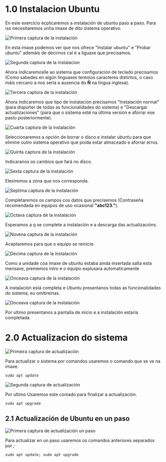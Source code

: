 # 1.0 Instalacion Ubuntu

En este exercicio ecplicaremos a instalación de ubuntu paso a paso. Para iso necesitaremos unha imaxe de dito sistema operativo.

![Primera captura de la instalación](./capturas%20ubuntu/Captura1.PNG)

En esta imaxe podemos ver que nos ofrece "Instalar ubuntu" e "Probar ubuntu" ademáis de decirnos cal é a liguaxe que precisamos.

![Segunda captura de la instalacion](./capturas%20ubuntu/Captura2.PNG)

Ahora indicaremoslle ao sistema que configuración de teclado precisamos (Como sabedes en algún linguaxes teremos caracteres distintos, o caso máis cercano a nos sería a ausencia do **Ñ** na lingua inglesa).

![Tercera captura de la instalación](./capturas%20ubuntu/Captura3.PNG)

Ahora indicaremos que tipo de instalación precisamos "Instalación normal" (para dispoñer de todas as funcionalidades do sistema) e "Descargar actualizaciones" (para que o sistema esté na última versión e aforrar ese pasto posteriormente).

![Cuarta captura de la instalación](./capturas%20ubuntu/Captura4.PNG)

Seleccionaremos a opción de borrar o disco e instalar ubuntu para que elimine outro sistema operativo que poida estar almaceado e aforrar erros.

![Quinta captura de la instalación](./capturas%20ubuntu/Captura5.PNG)

Indicaranos os cambios que fará no disco.

![Sexta captura de la instalación](./capturas%20ubuntu/Captura6.PNG)

Elexiremos a zona que nos corresponda.

![Septima captura de la instalación](./capturas%20ubuntu/Captura7.PNG)

Completaremos os campos cos datos que precisemos (Contraseña recomendada en equipos de uso ocasional **"abc123."**).

![Octava captura de la instalación](./capturas%20ubuntu/Captura8.PNG)

Esperamos a q se complete a instalación e a descarga das actualizacións.

![Novena captura de la instalación](./capturas%20ubuntu/Captura9.PNG)

Aceptaremos para que o equipo se reinicie.

![Decima captura de la instalación](./capturas%20ubuntu/Captura10.PNG)

Como a unidade coa imaxe de ubuntu estaba ainda insertada salta esta mensaxe, prememos intro e o equipo explusara automaticamente

![Onceava captura de la instalación](./capturas%20ubuntu/Captura11.PNG)

A instalación está completa e Ubuntu presentanos todas as funcionalidades do sistema, eu omitireinas.

![Doceava captura de la instalación](./capturas%20ubuntu/Captura12.PNG)

Por ultimo presentanos a pantalla de inicio e a instalación estaría completada.

# 2.0 Actualizacion do sistema

![Primeira captura de actualización](./capturas%20ubuntu/actualizar%20sistema%201.PNG)

Para actualizar o sistema por comandos usaremos o comando que se ve na imaxe.

```sudo apt update```

![Segunda captura de actualización](./capturas%20ubuntu/actualizacion%20sistema%202.PNG)

Por ultimo Usaremos este comado para finalizar a actualización.

```sudo apt upgrade```

## 2.1 Actualización de Ubuntu en un paso

![Primera captura de actualización un paso](./capturas%20ubuntu/actualizacion%20sistema%20en%20un%20paso.PNG)

Para actualizar en un paso usaremos os comandos anteriores separados por *;*

```sudo apt update; sudo apt upgrade```




